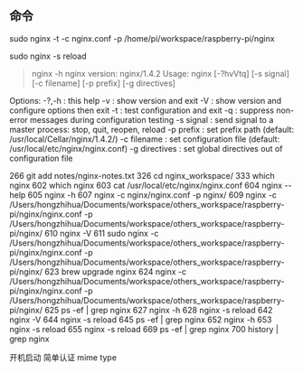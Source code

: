## 命令
sudo nginx -t -c nginx.conf -p /home/pi/workspace/raspberry-pi/nginx

sudo nginx -s reload


>nginx -h
nginx version: nginx/1.4.2
Usage: nginx [-?hvVtq] [-s signal] [-c filename] [-p prefix] [-g directives]

Options:
  -?,-h         : this help
  -v            : show version and exit
  -V            : show version and configure options then exit
  -t            : test configuration and exit
  -q            : suppress non-error messages during configuration testing
  -s signal     : send signal to a master process: stop, quit, reopen, reload
  -p prefix     : set prefix path (default: /usr/local/Cellar/nginx/1.4.2/)
  -c filename   : set configuration file (default: /usr/local/etc/nginx/nginx.conf)
  -g directives : set global directives out of configuration file


  266  git add notes/nginx-notes.txt
  326  cd nginx_workspace/
  333  which nginx
  602  which nginx
  603  cat /usr/local/etc/nginx/nginx.conf
  604  nginx --help
  605  nginx -h
  607  nginx -c nginx/nginx.conf -p nginx/
  609  nginx -c /Users/hongzhihua/Documents/workspace/others_workspace/raspberry-pi/nginx/nginx.conf -p /Users/hongzhihua/Documents/workspace/others_workspace/raspberry-pi/nginx/
  610  nginx -V
  611  sudo nginx -c /Users/hongzhihua/Documents/workspace/others_workspace/raspberry-pi/nginx/nginx.conf -p /Users/hongzhihua/Documents/workspace/others_workspace/raspberry-pi/nginx/
  623  brew upgrade nginx
  624   nginx -c /Users/hongzhihua/Documents/workspace/others_workspace/raspberry-pi/nginx/nginx.conf -p /Users/hongzhihua/Documents/workspace/others_workspace/raspberry-pi/nginx/
  625  ps -ef | grep nginx
  627  nginx -h
  628  nginx -s reload
  642  nginx -V
  644  nginx -s reload
  645  ps -ef | grep nginx
  652  nginx -h
  653  nginx -s reload
  655  nginx -s reload
  669  ps -ef | grep nginx
  700  history | grep nginx




  开机启动
  简单认证
mime type
